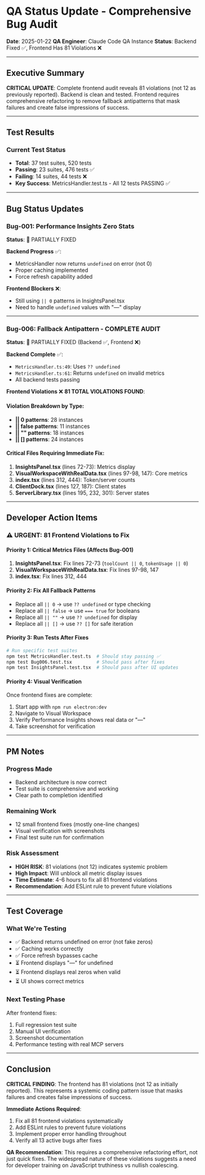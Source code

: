 # QA Status Update - Comprehensive Bug Audit

**Date**: 2025-01-22
**QA Engineer**: Claude Code QA Instance
**Status**: Backend Fixed ✅, Frontend Has 81 Violations ❌

---

## Executive Summary

**CRITICAL UPDATE**: Complete frontend audit reveals 81 violations (not 12 as previously reported). Backend is clean and tested. Frontend requires comprehensive refactoring to remove fallback antipatterns that mask failures and create false impressions of success.

---

## Test Results

### Current Test Status
- **Total**: 37 test suites, 520 tests
- **Passing**: 23 suites, 476 tests ✅
- **Failing**: 14 suites, 44 tests ❌
- **Key Success**: MetricsHandler.test.ts - All 12 tests PASSING ✅

---

## Bug Status Updates

### Bug-001: Performance Insights Zero Stats
**Status**: 🔧 PARTIALLY FIXED

**Backend Progress** ✅:
- MetricsHandler now returns `undefined` on error (not 0)
- Proper caching implemented
- Force refresh capability added

**Frontend Blockers** ❌:
- Still using `|| 0` patterns in InsightsPanel.tsx
- Need to handle `undefined` values with "—" display

---

### Bug-006: Fallback Antipattern - COMPLETE AUDIT
**Status**: 🔧 PARTIALLY FIXED (Backend ✅, Frontend ❌)

**Backend Complete** ✅:
- `MetricsHandler.ts:49`: Uses `?? undefined`
- `MetricsHandler.ts:61`: Returns `undefined` on invalid metrics
- All backend tests passing

**Frontend Violations** ❌ **81 TOTAL VIOLATIONS FOUND**:

#### Violation Breakdown by Type:
- **|| 0 patterns**: 28 instances
- **|| false patterns**: 11 instances
- **|| "" patterns**: 18 instances
- **|| [] patterns**: 24 instances

#### Critical Files Requiring Immediate Fix:
1. **InsightsPanel.tsx** (lines 72-73): Metrics display
2. **VisualWorkspaceWithRealData.tsx** (lines 97-98, 147): Core metrics
3. **index.tsx** (lines 312, 444): Token/server counts
4. **ClientDock.tsx** (lines 127, 187): Client states
5. **ServerLibrary.tsx** (lines 195, 232, 301): Server states

---

## Developer Action Items

### ⚠️ URGENT: 81 Frontend Violations to Fix

#### Priority 1: Critical Metrics Files (Affects Bug-001)
1. **InsightsPanel.tsx**: Fix lines 72-73 (`toolCount || 0`, `tokenUsage || 0`)
2. **VisualWorkspaceWithRealData.tsx**: Fix lines 97-98, 147
3. **index.tsx**: Fix lines 312, 444

#### Priority 2: Fix All Fallback Patterns
- Replace all `|| 0` → use `?? undefined` or type checking
- Replace all `|| false` → use `=== true` for booleans
- Replace all `|| ""` → use `?? undefined` for display
- Replace all `|| []` → use `?? []` for safe iteration

#### Priority 3: Run Tests After Fixes
```bash
# Run specific test suites
npm test MetricsHandler.test.ts  # Should stay passing ✅
npm test Bug006.test.tsx         # Should pass after fixes
npm test InsightsPanel.test.tsx  # Should pass after UI updates
```

#### Priority 4: Visual Verification
Once frontend fixes are complete:
1. Start app with `npm run electron:dev`
2. Navigate to Visual Workspace
3. Verify Performance Insights shows real data or "—"
4. Take screenshot for verification

---

## PM Notes

### Progress Made
- Backend architecture is now correct
- Test suite is comprehensive and working
- Clear path to completion identified

### Remaining Work
- 12 small frontend fixes (mostly one-line changes)
- Visual verification with screenshots
- Final test suite run for confirmation

### Risk Assessment
- **HIGH RISK**: 81 violations (not 12) indicates systemic problem
- **High Impact**: Will unblock all metric display issues
- **Time Estimate**: 4-6 hours to fix all 81 frontend violations
- **Recommendation**: Add ESLint rule to prevent future violations

---

## Test Coverage

### What We're Testing
- ✅ Backend returns undefined on error (not fake zeros)
- ✅ Caching works correctly
- ✅ Force refresh bypasses cache
- ⏳ Frontend displays "—" for undefined
- ⏳ Frontend displays real zeros when valid
- ⏳ UI shows correct metrics

### Next Testing Phase
After frontend fixes:
1. Full regression test suite
2. Manual UI verification
3. Screenshot documentation
4. Performance testing with real MCP servers

---

## Conclusion

**CRITICAL FINDING**: The frontend has 81 violations (not 12 as initially reported). This represents a systemic coding pattern issue that masks failures and creates false impressions of success.

**Immediate Actions Required**:
1. Fix all 81 frontend violations systematically
2. Add ESLint rules to prevent future violations
3. Implement proper error handling throughout
4. Verify all 13 active bugs after fixes

**QA Recommendation**: This requires a comprehensive refactoring effort, not just quick fixes. The widespread nature of these violations suggests a need for developer training on JavaScript truthiness vs nullish coalescing.